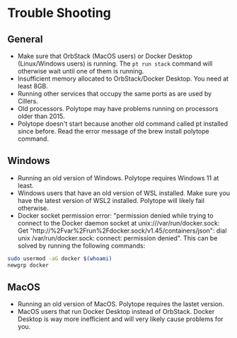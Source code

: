 # Trouble Shooting

## General

* Make sure that OrbStack (MacOS users) or Docker Desktop (Linux/Windows users) is running. The `pt run stack` command will otherwise wait until one of them is running.&#x20;
* Insufficient memory allocated to OrbStack/Docker Desktop. You need at least 8GB.&#x20;
* Running other services that occupy the same ports as are used by Cillers.&#x20;
* Old processors. Polytope may have problems running on processors older than 2015.&#x20;
* Polytope doesn't start because another old command called pt installed since before. Read the error message of the brew install polytope command.&#x20;

## Windows

* Running an old version of Windows. Polytope requires Windows 11 at least.&#x20;
* Windows users that have an old version of WSL installed. Make sure you have the latest version of WSL2 installed. Polytope will likely fail otherwise.&#x20;
* Docker socket permission error: "permission denied while trying to connect to the Docker daemon socket at unix:///var/run/docker.sock: Get "http://%2Fvar%2Frun%2Fdocker.sock/v1.45/containers/json": dial unix /var/run/docker.sock: connect: permission denied". This can be solved by running the following commands:&#x20;

```bash
sudo usermod -aG docker $(whoami)
newgrp docker
```

## MacOS

* Running an old version of MacOS. Polytope requires the lastet version.&#x20;
* MacOS users that run Docker Desktop instead of OrbStack. Docker Desktop is way more inefficient and will very likely cause problems for you.&#x20;
